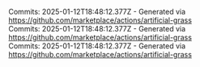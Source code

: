 Commits: 2025-01-12T18:48:12.377Z - Generated via https://github.com/marketplace/actions/artificial-grass
<br>
Commits: 2025-01-12T18:48:12.377Z - Generated via https://github.com/marketplace/actions/artificial-grass
<br>
Commits: 2025-01-12T18:48:12.377Z - Generated via https://github.com/marketplace/actions/artificial-grass
<br>
